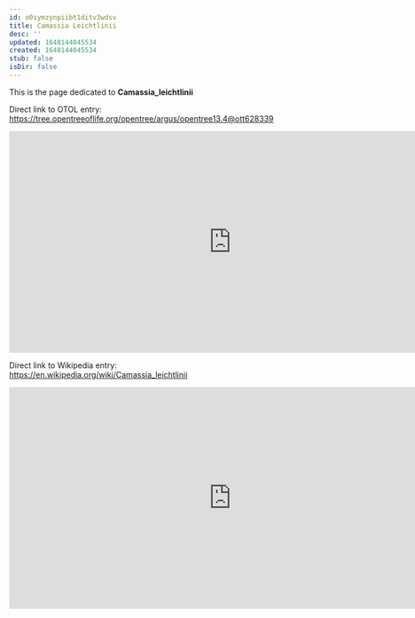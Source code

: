 ```yaml
---
id: o0symzynpiibt1ditv3wdsv
title: Camassia Leichtlinii
desc: ''
updated: 1648144045534
created: 1648144045534
stub: false
isDir: false
---
```

This is the page dedicated to **Camassia_leichtlinii**


Direct link to OTOL entry: https://tree.opentreeoflife.org/opentree/argus/opentree13.4@ott628339



<html>
    <body>
    <iframe src="https://tree.opentreeoflife.org/opentree/argus/opentree13.4@ott628339"
    width="800" height="400" frameborder="0" allowfullscreen> </iframe>
    </body>
</html>
    


Direct link to Wikipedia entry: https://en.wikipedia.org/wiki/Camassia_leichtlinii



<html>
    <body>
    <iframe src="https://en.wikipedia.org/wiki/Camassia_leichtlinii"
    width="800" height="400" frameborder="0" allowfullscreen> </iframe>
    </body>
</html>
    
